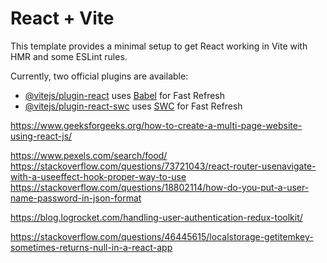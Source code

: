# React + Vite

This template provides a minimal setup to get React working in Vite with HMR and some ESLint rules.

Currently, two official plugins are available:

- [@vitejs/plugin-react](https://github.com/vitejs/vite-plugin-react/blob/main/packages/plugin-react/README.md) uses [Babel](https://babeljs.io/) for Fast Refresh
- [@vitejs/plugin-react-swc](https://github.com/vitejs/vite-plugin-react-swc) uses [SWC](https://swc.rs/) for Fast Refresh



https://www.geeksforgeeks.org/how-to-create-a-multi-page-website-using-react-js/

https://www.pexels.com/search/food/
https://stackoverflow.com/questions/73721043/react-router-usenavigate-with-a-useeffect-hook-proper-way-to-use
https://stackoverflow.com/questions/18802114/how-do-you-put-a-user-name-password-in-json-format

https://blog.logrocket.com/handling-user-authentication-redux-toolkit/

https://stackoverflow.com/questions/46445615/localstorage-getitemkey-sometimes-returns-null-in-a-react-app